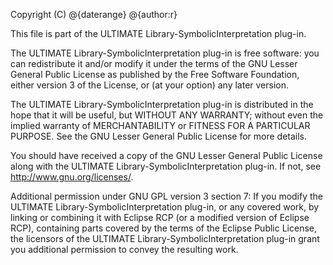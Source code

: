 Copyright (C) @{daterange} @{author:r}

This file is part of the ULTIMATE Library-SymbolicInterpretation plug-in.

The ULTIMATE Library-SymbolicInterpretation plug-in is free software: you can redistribute it and/or modify
it under the terms of the GNU Lesser General Public License as published
by the Free Software Foundation, either version 3 of the License, or
(at your option) any later version.

The ULTIMATE Library-SymbolicInterpretation plug-in is distributed in the hope that it will be useful,
but WITHOUT ANY WARRANTY; without even the implied warranty of
MERCHANTABILITY or FITNESS FOR A PARTICULAR PURPOSE.  See the
GNU Lesser General Public License for more details.

You should have received a copy of the GNU Lesser General Public License
along with the ULTIMATE Library-SymbolicInterpretation plug-in. If not, see <http://www.gnu.org/licenses/>.

Additional permission under GNU GPL version 3 section 7:
If you modify the ULTIMATE Library-SymbolicInterpretation plug-in, or any covered work, by linking
or combining it with Eclipse RCP (or a modified version of Eclipse RCP),
containing parts covered by the terms of the Eclipse Public License, the
licensors of the ULTIMATE Library-SymbolicInterpretation plug-in grant you additional permission
to convey the resulting work.